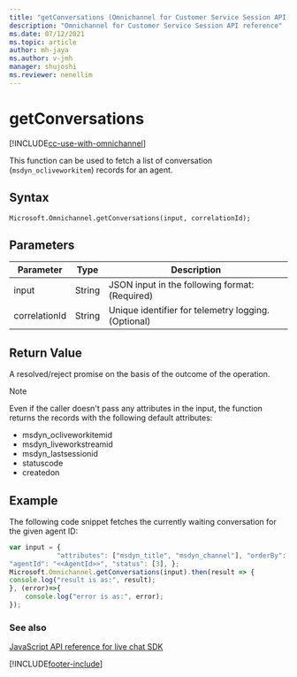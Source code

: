 ```yaml
---
title: "getConversations (Omnichannel for Customer Service Session API reference) | MicrosoftDocs"
description: "Omnichannel for Customer Service Session API reference"
ms.date: 07/12/2021
ms.topic: article
author: mh-jaya
ms.author: v-jmh
manager: shujoshi
ms.reviewer: nenellim
---
```

# getConversations 

[!INCLUDE[cc-use-with-omnichannel](../../../../includes/cc-use-with-omnichannel.md)]

This function can be used to fetch a list of conversation (`msdyn_ocliveworkitem`) records for an agent. 

## Syntax

`Microsoft.Omnichannel.getConversations(input, correlationId);`

## Parameters

| Parameter     | Type   | Description           |
| ------------- | ------ | --------------------- |
| input         | String | JSON input in the following format: (Required) | 
| correlationId | String | Unique identifier for telemetry logging. (Optional)  |

## Return Value

A resolved/reject promise on the basis of the outcome of the operation. 

> [!Note] 
> Even if the caller doesn't pass any attributes in the input, the function returns the records with the following default attributes: 
>   - msdyn_ocliveworkitemid 
>   - msdyn_liveworkstreamid 
>   - msdyn_lastsessionid 
>   - statuscode 
>   - createdon 

## Example

The following code snippet fetches the currently waiting conversation for the given agent ID: 

```javascript
var input = { 
            "attributes": ["msdyn_title", "msdyn_channel"], "orderBy": [{ "attributeName": "createdon", "descending": true }], 
"agentId": "<<AgentId>>", "status": [3], }; 
Microsoft.Omnichannel.getConversations(input).then(result => { 
console.log("result is as:", result); 
}, (error)=>{ 
    console.log("error is as:", error); 
}); 
```
 
### See also

[JavaScript API reference for live chat SDK](../../omnichannel-reference.md)


[!INCLUDE[footer-include](../../../../includes/footer-banner.md)]
